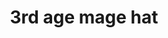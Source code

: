 ---
layout: item
title: 3rd age mage hat
item-id: 10342
datatable: true
id: 10342
name: "3rd age mage hat"
members: true
lowalch: 20160
highalch: 30240
examine: "Fabulously ancient mage protection enchanted in the 3rd Age."
monsters:
  - id: 8633
    name: "The Mimic"
    members: true
    combat_level: 186
    wiki_url: "https://oldschool.runescape.wiki/w/The_Mimic"
    drops:
      - quantity: "1"
        rarity: 0.00019069412662090009
    image: "https://oldschool.runescape.wiki/images/f/f3/The_Mimic.png?b45f4"
---